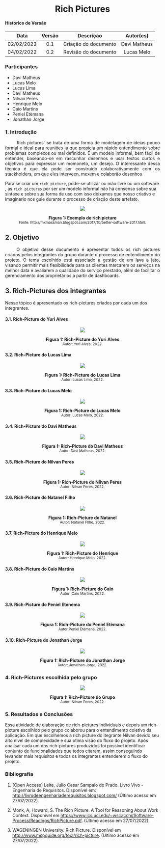 # <center> Rich Pictures

#### Histórico de Versão
|    Data    | Versão | Descrição            | Autor(es)       |
| :--------: | :----: | :------------------: | :-------------: |
| 02/02/2022 |  0.1   | Criação do documento | Davi Matheus |
| 04/02/2022 |  0.2   |Revisão do documento | Lucas Melo |



### Participantes

* Davi Matheus
* Lucas Melo
* Lucas Lima
* Davi Matheus
* Nilvan Peres
* Henrique Melo
* Caio Martins
* Peniel Etèmana
* Jonathan Jorge

### 1. Introdução
<p align="justify">&emsp;&emsp;
`Rich pictures` se trata de uma forma de modelagem de ideias pouco formal e ideal para reuniões já que propicia um rápido entendimento sobre problemas complexos ou mal definidos. É um modelo informal, bem fácil de entender, baseando-se em rascunhar desenhos e usar textos curtos e objetivos para expressar um momoneto, um desejo. O interessante dessa técnica é que ela pode ser construído colaborativamente com os  stackholders, em que eles interveen, mexem e colaborão
desenhos


Para se criar um `rich picture`, pode-se utilizar ou  mão livre ou um software , as `rich pictures` por ser um modelo informal não há consenso sobre sua sintaxe e sobre sua forma de uso com isso deixamos que nosso criativo e imaginario nos guie durante o processo de criação deste artefato.
</p>


<p align='center'>
    <img src='../assets/rich_pictures/rich_picture_exemplo.jpeg'>
    <figcaption align='center'>
        <b>Figura 1: Exemplo de rich picture</b>
        <br>
        <small>Fonte: http://mxmossman.blogspot.com/2017/10/better-software-2017.html.</small>
    </figcaption>
</p>

## 2. Objetivo
<p align="justify">&emsp;&emsp;
 O objetivo desse documento é apresentar todos os rich pictures criados pelos integrantes do grupo durante o processo de entendimento do projeto. O tema escolhido está associado a gestão de um lava a jato, visando permitir mais flexibilidade para os clientes marcarem os serviços na melhor data e avaliarem a qualidade do serviço prestado, além de facilitar o gerenciamento dos proprietários a partir de dashboards.
</p>

## 3. Rich-Pictures dos integrantes

Nesse tópico é apresentado os rich-pictures criados por cada um dos integrantes.

#### 3.1. Rich-Picture do Yuri Alves

<p align='center'>
    <img src='../assets/rich_pictures/rich_picture_Yuri.png'>
    <figcaption align='center'>
        <b>Figura 1: Rich-Picture do Yuri Alves</b>
        <br>
        <small>Autor: Yuri Alves, 2022.</small>
    </figcaption>
</p>

#### 3.2. Rich-Picture do Lucas Lima

<p align='center'>
    <img src='../assets/rich_pictures/rich_picture_mibas.jpeg'>
    <figcaption align='center'>
        <b>Figura 1: Rich-Picture do Lucas Lima</b>
        <br>
        <small>Autor: Lucas Lima, 2022.</small>
    </figcaption>
</p>


#### 3.3. Rich-Picture do Lucas Melo

<p align='center'>
    <img src='../assets/rich_pictures/rich_picture_Lucas_melo.png'>
    <figcaption align='center'>
        <b>Figura 1: Rich-Picture do Lucas Melo</b>
        <br>
        <small>Autor: Lucas Melo, 2022.</small>
    </figcaption>
</p>

#### 3.4. Rich-Picture do Davi Matheus

<p align='center'>
    <img src='../assets/rich_pictures/rich_picture_Davi.png'>
    <figcaption align='center'>
        <b>Figura 1: Rich-Picture do Davi Matheus</b>
        <br>
        <small>Autor: Davi Matheus, 2022.</small>
    </figcaption>
</p>

#### 3.5. Rich-Picture do Nilvan Peres

<p align='center'>
    <img src='../assets/rich_pictures/rich_picture_Nilvan.png'>
    <figcaption align='center'>
        <b>Figura 1: Rich-Picture do Nilvan Peres</b>
        <br>
        <small>Autor: Nilvan Peres, 2022.</small>
    </figcaption>
</p>

#### 3.6. Rich-Picture do  Natanel Filho

<p align='center'>
    <img src='../assets/rich_pictures/rich_picture_Natanel.png'>
    <figcaption align='center'>
        <b>Figura 1: Rich-Picture do Natanel</b>
        <br>
        <small>Autor:  Natanel FIlho, 2022.</small>
    </figcaption>
</p>

#### 3.7. Rich-Picture do Henrique Melo

<p align='center'>
    <img src='../assets/rich_pictures/rich_picture_Henrique.jpg'>
    <figcaption align='center'>
        <b>Figura 1: Rich-Picture do Henrique</b>
        <br>
        <small>Autor: Henrique Melo, 2022.</small>
    </figcaption>
</p>


#### 3.8. Rich-Picture do Caio Martins

<p align='center'>
    <img src='../assets/rich_pictures/rich_picture_Caio.png'>
    <figcaption align='center'>
        <b>Figura 1: Rich-Picture do Caio</b>
        <br>
        <small>Autor: Caio Martins, 2022.</small>
    </figcaption>
</p>

#### 3.9. Rich-Picture do Peniel Etenema

<p align='center'>
    <img src='../assets/rich_pictures/rich_picture_Peniel.png'>
    <figcaption align='center'>
        <b>Figura 1: Rich-Picture do Peniel Etèmana</b>
        <br>
        <small>Autor:Peniel Etèmana, 2022.</small>
    </figcaption>
</p>

#### 3.10. Rich-Picture do Jonathan Jorge

<p align='center'>
    <img src='../assets/rich_pictures/rich_picture_Jhontan.jpeg'>
    <figcaption align='center'>
        <b>Figura 1: Rich-Picture do Jonathan Jorge</b>
        <br>
        <small>Autor: Jonathan Jorge, 2022.</small>
    </figcaption>
</p>

### 4. Rich-Pictures escolhida pelo grupo

<p align='center'>
    <img src='../assets/rich_pictures/rich_picture_Nilvan.png'>
    <figcaption align='center'>
        <b>Figura 1: Rich-Picture do Grupo</b>
        <br>
        <small>Autor: Nilvan Peres, 2022.</small>
    </figcaption>
</p>

### 5. Resultados e Conclusões

Essa atividade de elaboração de rich-pictures individuais e depois um rich-picture escolhido pelo  grupo colaborou para o entendimento coletivo da aplicação. Em que escolhemos a rich picture do itegrante Nilvan devido seu alto nivel de complexidade e sua otima visão do fluxo do projeto. Após analisar cada um dos rich-pictures produzidos foi possível identificar conjunto de funcionalidades que todos citaram, assim conseguindo levandar mais requisitos e todos os integrantes entenderem o fluxo do projeto.

### Bibliografia

1. [Open Access] Leite, Julio Cesar Sampaio do Prado. Livro Vivo - Engenharia de Requisitos. Disponível em: http://livrodeengenhariaderequisitos.blogspot.com/ (Último acesso em 27/07/2022).

2. Monk, A; Howard, S. The Rich Picture. A Tool for Reasoning About Work Context. Disponível em https://www.ics.uci.edu/~wscacchi/Software-Process/Readings/RichPicture.pdf. (Último acesso em 27/07/2022).

3. WAGENINGEN University. Rich Picture. Disponível em http://www.mspguide.org/tool/rich-picture. (Último acesso em 27/07/2022).


